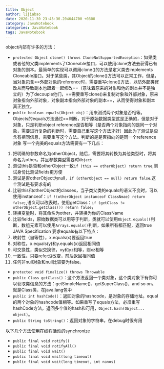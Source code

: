```yaml
---
title: Object
author: lijiabao
date: 2020-11-30 23:45:30.204644700 +0800
category: JavaNotebook
categories: JavaNotebook
tags: JavaNotebook
---
```

object内部有许多的方法：
- `protected Object clone() throws CloneNotSupportedException`：如果类或者他的父类implements了Cloneable接口，可以使用clone方法去获得已有对象的副本。最简单的实现可以调用clone()的方法是定义类去implements Cloneable接口。对于某些类，其Object的clone()方法可以正常工作，但是，当对象包含==外部对象的reference时，需要重写clone()方法，以防外部类修改从而导致副本也跟着一起修改==（意味着原来的对象和他的副本并不是独立的）为了decouple他们，==需要重写clone()来复制对象和外部对象，原来对象指向外部对象，对象副本指向外部对象的副本==，从而使得对象和副本真正独立。
- `public boolean equals(Object obj)`：用来测试两个对象是否相等。Objects的equals方法通过\=\=判断，对于原始数据类型这是正确的，但是对于对象，只是判断object reference是否相等（是否两个对象指向的是同一个对象，需要进行复杂的判断时，需要自己重写这个方法才好）因此为了测试是否含有相同信息，需要重写这个方法。判断的是是否指向的是同一个reference对象
写一个完美的equals方法需要有一下几点：
1. 把明确的参数命名为otherObject，随后，需要将其转换为其他类型时，将其命名为other。并且参数类型需要时`Object`
2. 测试this是否和otherObject一致`if (this == otherObject) return true`,测试身份比测试fields更方便
3. 测试是否otherObject为null，`if (otherObject == null) return false`.这个测试是有要求有的
4. 比较this和otherObject的classes，当子类父类的equals的语义不变时，可以使用instanceof：`if !(otherObject instanceof ClassNmae) return false;`,语义可以改表时，使用getClass：`if (getClass != otherObject.getClass()) return false;`
5. 转换变量时，将其命名为other，并转换为你的ClassName
6. 比较fields，原始数据类可以用等于判断，类就可以使用`Object.equals()`判断，数组元素可以使用`Arrays.equals()`判断，如果所有都匹配，返回true
JAVA Specification 要求equals有以下特点：
1. 映射性（自等性），x.equals(x)要返回true
2. 对称性，x.equals(y)和y.equals(x)返回相同值
3. 可交换性，类似交换律，xy和yz相等，则xz相等
4. 一致性，只要refer没改变，前后返回相同值
5. 任何非null对象和null比较要为false。

- `protected void finalize() throws Throwable`
- `public Class getClass()`：这个方法返回一个类对象，这个类对象下有你可以获取类信息的方法：getSimpleName()、getSuperClass()、and so on。就是Class类，在java.lang包中
- `public int hashCode()`：返回对象的hashcode，是对象的存储地址。equal的两个对象的hashcode值相等。如果重写了equals方法，必须重写hashCode方法，返回多个值的hash和可用，`Object.hash(Object... object)`。
- `public String toString()`：返回对象的字符串，在debug时很有用

以下几个方法使用在线程活动的synchronize
- `public final void notify()`
- `public final void notifyAll()`
- `public final void wait()`
- `public final void wait(long timeout)`
- `public final void wait(long timeout, int nanos)`